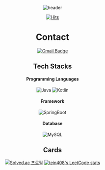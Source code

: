 <div align = "center">

  ![header](https://capsule-render.vercel.app/api?type=waving&color=auto&height=300&section=header&text=Hello%20World!&fontSize=90)

  [![Hits](https://hits.seeyoufarm.com/api/count/incr/badge.svg?url=https%3A%2F%2Fgithub.com%2Ftein408%2F&count_bg=%237F52FF&title_bg=%23007396&icon=&icon_color=%237F52FF&title=hits&edge_flat=true)](https://github.com/tein408)
  
  # Contact
  [![Gmail Badge](https://img.shields.io/badge/Gmail-d14836?style=flat-square&logo=Gmail&logoColor=white&link=mailto:tein408@gmail.com)](mailto:tein408@gmail.com)
  
  ## Tech Stacks
  #### Programming Languages
  ![Java](https://img.shields.io/badge/Java-007396.svg?&style=for-the-badge&logo=Java&logoColor=white)
  ![Kotlin](https://img.shields.io/badge/Kotlin-7F52FF.svg?&style=for-the-badge&logo=Kotlin&logoColor=white)

  #### Framework
  ![SpringBoot](https://img.shields.io/badge/SpringBoot-6DB33F.svg?&style=for-the-badge&logo=SpringBoot&logoColor=white)

  #### Database
  ![MySQL](https://img.shields.io/badge/MySQL-4479A1.svg?&style=for-the-badge&logo=MySQL&logoColor=white)

  ## Cards
  [![Solved.ac 프로필](http://mazassumnida.wtf/api/v2/generate_badge?boj=aria22408)](https://solved.ac/aria22408)
  [![tein408's LeetCode stats](https://leetcode-stats-six.vercel.app/api?username=tein408&theme=dark)](https://leetcode.com/tein408/)



  
 </div>
<!--
**tein408/tein408** is a ✨ _special_ ✨ repository because its `README.md` (this file) appears on your GitHub profile.

Here are some ideas to get you started:

- 🔭 I’m currently working on ...
- 🌱 I’m currently learning ...
- 👯 I’m looking to collaborate on ...
- 🤔 I’m looking for help with ...
- 💬 Ask me about ...
- 📫 How to reach me: ...
- 😄 Pronouns: ...
- ⚡ Fun fact: ...
-->
